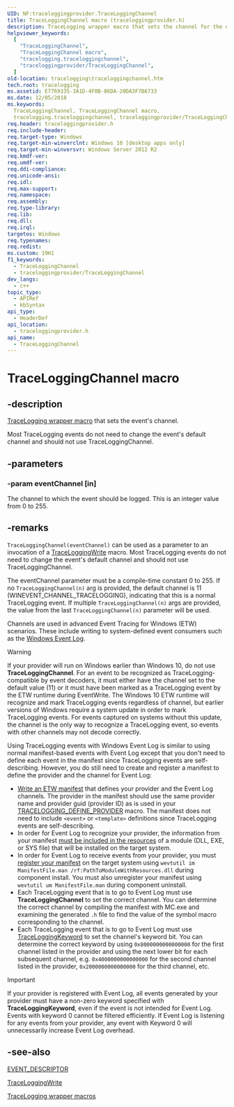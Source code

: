 ```yaml
---
UID: NF:traceloggingprovider.TraceLoggingChannel
title: TraceLoggingChannel macro (traceloggingprovider.h)
description: TraceLogging wrapper macro that sets the channel for the event.
helpviewer_keywords:
  [
    "TraceLoggingChannel",
    "TraceLoggingChannel macro",
    "tracelogging.traceloggingchannel",
    "traceloggingprovider/TraceLoggingChannel",
  ]
old-location: tracelogging\traceloggingchannel.htm
tech.root: tracelogging
ms.assetid: E7769335-3A1D-4F0B-86DA-20DA3F7B6733
ms.date: 12/05/2018
ms.keywords:
  TraceLoggingChannel, TraceLoggingChannel macro,
  tracelogging.traceloggingchannel, traceloggingprovider/TraceLoggingChannel
req.header: traceloggingprovider.h
req.include-header:
req.target-type: Windows
req.target-min-winverclnt: Windows 10 [desktop apps only]
req.target-min-winversvr: Windows Server 2012 R2
req.kmdf-ver:
req.umdf-ver:
req.ddi-compliance:
req.unicode-ansi:
req.idl:
req.max-support:
req.namespace:
req.assembly:
req.type-library:
req.lib:
req.dll:
req.irql:
targetos: Windows
req.typenames:
req.redist:
ms.custom: 19H1
f1_keywords:
  - TraceLoggingChannel
  - traceloggingprovider/TraceLoggingChannel
dev_langs:
  - c++
topic_type:
  - APIRef
  - kbSyntax
api_type:
  - HeaderDef
api_location:
  - traceloggingprovider.h
api_name:
  - TraceLoggingChannel
---
```


# TraceLoggingChannel macro

## -description

[TraceLogging wrapper macro](/windows/desktop/tracelogging/tracelogging-wrapper-macros)
that sets the event's channel.

Most TraceLogging events do not need to change the event's default channel and
should not use TraceLoggingChannel.

## -parameters

### -param eventChannel [in]

The channel to which the event should be logged. This is an integer value from 0
to 255.

## -remarks

`TraceLoggingChannel(eventChannel)` can be used as a parameter to an invocation
of a [TraceLoggingWrite](./nf-traceloggingprovider-traceloggingwrite.md) macro.
Most TraceLogging events do not need to change the event's default channel and
should not use TraceLoggingChannel.

The eventChannel parameter must be a compile-time constant 0 to 255. If no
`TraceLoggingChannel(n)` arg is provided, the default channel is 11
(WINEVENT_CHANNEL_TRACELOGGING), indicating that this is a normal TraceLogging
event. If multiple `TraceLoggingChannel(n)` args are provided, the value from
the last `TraceLoggingChannel(n)` parameter will be used.

Channels are used in advanced Event Tracing for Windows (ETW) scenarios. These
include writing to system-defined event consumers such as the
[Windows Event Log](/windows/win32/wes/windows-event-log).

> [!Warning]
> If your provider will run on Windows earlier than Windows 10, do
> not use **TraceLoggingChannel**. For an event to be recognized as
> TraceLogging-compatible by event decoders, it must either have the channel set
> to the default value (11) or it must have been marked as a TraceLogging event
> by the ETW runtime during EventWrite. The Windows 10 ETW runtime will
> recognize and mark TraceLogging events regardless of channel, but earlier
> versions of Windows require a system update in order to mark TraceLogging
> events. For events captured on systems without this update, the channel is the
> only way to recognize a TraceLogging event, so events with other channels may
> not decode correctly.

Using TraceLogging events with Windows Event Log is similar to using normal
manifest-based events with Event Log except that you don't need to define each
event in the manifest since TraceLogging events are self-describing. However,
you do still need to create and register a manifest to define the provider and
the channel for Event Log:

- [Write an ETW manifest](/windows/win32/wes/writing-an-instrumentation-manifest)
  that defines your provider and the Event Log channels. The provider in the
  manifest should use the same provider name and provider guid (provider ID) as
  is used in your
  [TRACELOGGING_DEFINE_PROVIDER](./nf-traceloggingprovider-tracelogging_define_provider.md)
  macro. The manifest does not need to include `<event>` or `<template>`
  definitions since TraceLogging events are self-describing.
- In order for Event Log to recognize your provider, the information from your
  manifest
  [must be included in the resources](/windows/win32/wes/compiling-an-instrumentation-manifest)
  of a module (DLL, EXE, or SYS file) that will be installed on the target
  system.
- In order for Event Log to receive events from your provider, you must
  [register your manifest](/windows/win32/wes/developing-a-provider) on the
  target system using
  `wevtutil im ManifestFile.man /rf:PathToModuleWithResources.dll` during
  component install. You must also unregister your manifest using
  `wevtutil um ManifestFile.man` during component uninstall.
- Each TraceLogging event that is to go to Event Log must use
  **TraceLoggingChannel** to set the correct channel. You can determine the
  correct channel by compiling the manifest with MC.exe and examining the
  generated `.h` file to find the value of the symbol macro corresponding to the
  channel.
- Each TraceLogging event that is to go to Event Log must use
  [TraceLoggingKeyword](./nf-traceloggingprovider-traceloggingkeyword.md) to set
  the channel's keyword bit. You can determine the correct keyword by using
  `0x8000000000000000` for the first channel listed in the provider and using
  the next lower bit for each subsequent channel, e.g. `0x4000000000000000` for
  the second channel listed in the provider, `0x2000000000000000` for the third
  channel, etc.

> [!Important]
> If your provider is registered with Event Log, all events
> generated by your provider must have a non-zero keyword specified with
> **TraceLoggingKeyword**, even if the event is not intended for Event Log.
> Events with keyword 0 cannot be filtered efficiently. If Event Log is
> listening for any events from your provider, any event with Keyword 0 will
> unnecessarily increase Event Log overhead.

## -see-also

[EVENT_DESCRIPTOR](../evntprov/ns-evntprov-event_descriptor.md)

[TraceLoggingWrite](./nf-traceloggingprovider-traceloggingwrite.md)

[TraceLogging wrapper macros](/windows/desktop/tracelogging/tracelogging-wrapper-macros)

